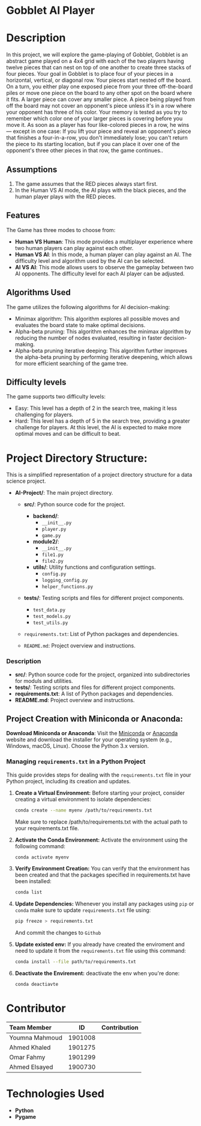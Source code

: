 # Gobblet AI Player
# Description
In this project, we will explore the game-playing of Gobblet, Gobblet is an abstract game
played on a 4x4 grid with each of the two players having twelve pieces that can nest on
top of one another to create three stacks of four pieces.
Your goal in Gobblet is to place four of your pieces in a horizontal, vertical, or diagonal
row. Your pieces start nested off the board. On a turn, you either play one exposed
piece from your three off-the-board piles or move one piece on the board to any other
spot on the board where it fits. A larger piece can cover any smaller piece. A piece
being played from off the board may not cover an opponent's piece unless it's in a row
where your opponent has three of his color.
Your memory is tested as you try to remember which color one of your larger pieces is
covering before you move it. As soon as a player has four like-colored pieces in a row,
he wins — except in one case: If you lift your piece and reveal an opponent's piece that
finishes a four-in-a-row, you don't immediately lose; you can't return the piece to its
starting location, but if you can place it over one of the opponent's three other pieces in
that row, the game continues..

  ## Assumptions
   1. The game assumes that the RED pieces always start first.
   2. In the Human VS AI mode, the AI plays with the black pieces, and the human player plays with the RED pieces.
  ## Features 
  The Game has three modes to choose from:
  - **Human VS Human**:
    This mode provides a multiplayer experience where two human players can play against each other. 
  - **Human VS AI**:
    In this mode, a human player can play against an AI. The difficulty level and algorithm used by the AI can be selected.
  - **AI VS AI**: 
     This mode allows users to observe the gameplay between two AI opponents. The difficulty level for each AI player can be adjusted.
  ## Algorithms Used 
  The game utilizes the following algorithms for AI decision-making:
  - Minimax algorithm: This algorithm explores all possible moves and evaluates the board state to make optimal decisions.
  - Alpha-beta pruning: This algorithm enhances the minimax algorithm by reducing the number of nodes evaluated, resulting in faster decision-making.
  - Alpha-beta pruning iterative deeping: This algorithm further improves the alpha-beta pruning by performing iterative deepening, which allows for more efficient searching of the game tree.
  ## Difficulty levels
  The game supports two difficulty levels:
   - Easy: This level has a depth of 2 in the search tree, making it less challenging for players.
   - Hard: This level has a depth of 5 in the search tree, providing a greater challenge for players. At this level, the AI is expected to make more optimal moves and can be difficult to beat.    
   
# Project Directory Structure:

This is a simplified representation of a project directory structure for a data science project.

- **AI-Project/**: The main project directory.
  - **src/**: Python source code for the project.
    - **backend/**:
      - `__init__.py`
      - `player.py`
      - `game.py`
    - **module2/**:
      - `__init__.py`
      - `file1.py`
      - `file2.py`
    - **utils/**: Utility functions and configuration settings.
      - `config.py`
      - `logging_config.py`
      - `helper_functions.py`

  - **tests/**: Testing scripts and files for different project components.
    - `test_data.py`
    - `test_models.py`
    - `test_utils.py`

  - `requirements.txt`: List of Python packages and dependencies.
  - `README.md`: Project overview and instructions.


### Description

- **src/**: Python source code for the project, organized into subdirectories for moduls and utilities.
- **tests/**: Testing scripts and files for different project components.
- **requirements.txt**: A list of Python packages and dependencies.
- **README.md**: Project overview and instructions.


## Project Creation with Miniconda or Anaconda:

**Download Miniconda or Anaconda**:
   Visit the [Miniconda](https://docs.conda.io/en/latest/miniconda.html) or [Anaconda](https://www.anaconda.com/products/distribution) website and download the installer for your operating system (e.g., Windows, macOS, Linux). Choose the Python 3.x version.


### Managing `requirements.txt` in a Python Project

This guide provides steps for dealing with the `requirements.txt` file in your Python project, including its creation and updates.

1. **Create a Virtual Environment:**
   Before starting your project, consider creating a virtual environment to isolate dependencies:

   ```bash
   conda create --name myenv /path/to/requirements.txt
   ```
   Make sure to replace /path/to/requirements.txt with the actual path to your requirements.txt file.
2. **Activate the Conda Environment:**
    Activate the environment using the following command:
    ```bash
    conda activate myenv
    ```
3. **Verify Environment Creation:**
    You can verify that the environment has been created and that the packages specified in requirements.txt have been installed:
    ``` bash
    conda list
    ```
4. **Update Dependencies:**
    Whenever you install any packages using `pip` or `conda` 
    make sure to update `requirements.txt` file using:
    ```bash
    pip freeze > requirements.txt
    ```
    And commit the changes to `Github`
5. **Update existed env:**
    If you already have created the enviroment and need to update it from the `requirements.txt` file using this command:
    ```bash
    conda install --file path/to/requirements.txt
    ```
6. **Deactivate the Envirement:**
    deactivate the env when you're done:
    ```bash 
    conda deactiavte
    ```
# Contributor

| Team Member  | ID | Contribution |
| :---         |     :---:  | --- |
| Youmna Mahmoud  | 1901008 |   |
| Ahmed Khaled  | 1901275 |   |
| Omar Fahmy  | 1901299 |   |
| Ahmed Elsayed  | 1900730  |   |

# Technologies Used
- **Python**
- **Pygame** 
